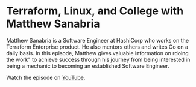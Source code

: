 # Terraform, Linux, and College with Matthew Sanabria

Matthew Sanabria is a Software Engineer at HashiCorp who works on the Terraform
Enterprise product. He also mentors others and writes Go on a daily basis. In
this episode, Matthew gives valuable information on rdoing the work" to achieve
success through his journey from being interested in being a mechanic to
becoming an established Software Engineer.

Watch the episode on [YouTube][youtube].

[youtube]: https://youtu.be/gMUF_bYJQjQ?feature=shared "Terraform, Linux, and College with Matthew Sanabria"
